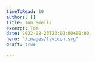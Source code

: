 ```yaml
---
timeToRead: 10
authors: []
title: Tom Smells
excerpt: Tom
date: 2022-08-23T23:00:00+00:00
hero: "/images/favicon.svg"
draft: true

---
```

